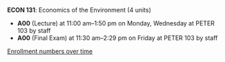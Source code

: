 **ECON 131**: Economics of the Environment (4 units)

- **A00** (Lecture) at 11:00 am–1:50 pm on Monday, Wednesday at PETER 103 by staff
- **A00** (Final Exam) at 11:30 am–2:29 pm on Friday at PETER 103 by staff

[Enrollment numbers over time](./ECON131.tsv)
